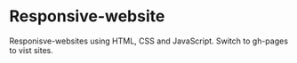 # Responsive-website
Responisve-websites using HTML, CSS and JavaScript.
Switch to gh-pages to vist sites.


